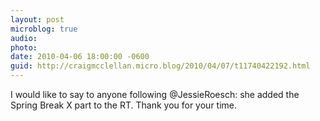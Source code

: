 ```yaml
---
layout: post
microblog: true
audio: 
photo: 
date: 2010-04-06 18:00:00 -0600
guid: http://craigmcclellan.micro.blog/2010/04/07/t11740422192.html
---
```

I would like to say to anyone following @JessieRoesch: she added the Spring Break X part to the RT. Thank you for your time.
